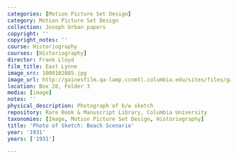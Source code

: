 ```yaml
---
categories: [Motion Picture Set Design]
category: Motion Picture Set Design
collection: Joseph Urban papers
copyright: ''
copyright_notes: ''
course: Historiography
courses: [Historiography]
director: Frank Lloyd
film_title: East Lynne
image_src: 1000102085.jpg
image_url: http://gainesfilm.qa-lamp.ccnmtl.columbia.edu/sites/files/gainesfilm/images/1000102085.jpg
location: Box 28, Folder 3
media: [image]
notes: ''
physical_description: Photograph of b/w sketch
repository: Rare Book & Manuscript Library, Columbia University
taxonomies: [Image, Motion Picture Set Design, Historiography]
title: 'Photo of Sketch: Beach Scenario'
year: '1931'
years: ['1931']

---
```

